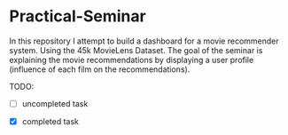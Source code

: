 # Practical-Seminar

In this repository I attempt to build a dashboard for a movie recommender system. Using the 45k MovieLens Dataset.
The goal of the seminar is explaining the movie recommendations by displaying a user profile (influence of each film on the recommendations).

TODO:
  - [ ] uncompleted task
  - [x] completed task



